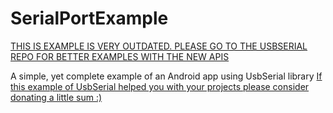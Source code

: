 # SerialPortExample

[THIS IS EXAMPLE IS VERY OUTDATED. PLEASE GO TO THE USBSERIAL REPO FOR BETTER EXAMPLES WITH THE NEW APIS](https://github.com/felHR85/UsbSerial)

A simple, yet complete example of an Android app using UsbSerial library
[If this example of UsbSerial helped you with your projects please consider donating a little sum :)](https://www.paypal.me/felhr)
